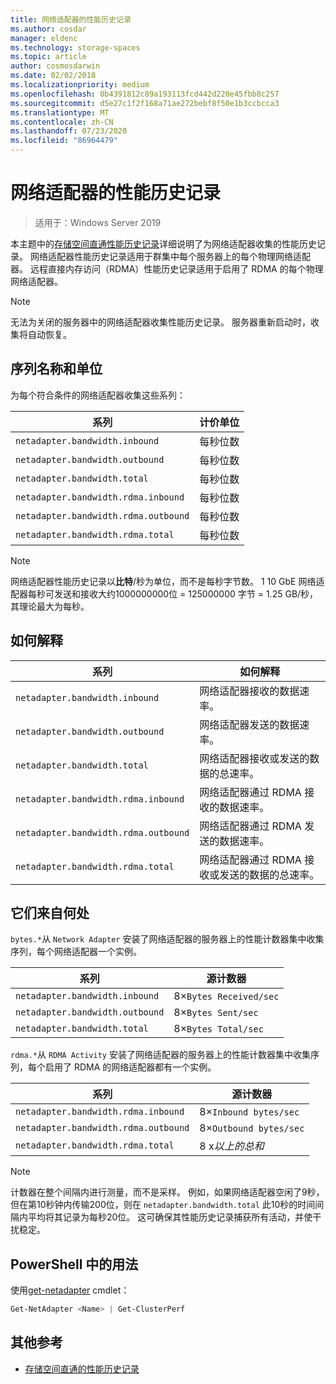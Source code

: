 ```yaml
---
title: 网络适配器的性能历史记录
ms.author: cosdar
manager: eldenc
ms.technology: storage-spaces
ms.topic: article
author: cosmosdarwin
ms.date: 02/02/2018
ms.localizationpriority: medium
ms.openlocfilehash: 0b4391812c89a193113fcd442d220e45fbb8c257
ms.sourcegitcommit: d5e27c1f2f168a71ae272bebf8f50e1b3ccbcca3
ms.translationtype: MT
ms.contentlocale: zh-CN
ms.lasthandoff: 07/23/2020
ms.locfileid: "86964479"
---
```

# <a name="performance-history-for-network-adapters"></a>网络适配器的性能历史记录

> 适用于：Windows Server 2019

本主题中的[存储空间直通性能历史记录](performance-history.md)详细说明了为网络适配器收集的性能历史记录。 网络适配器性能历史记录适用于群集中每个服务器上的每个物理网络适配器。 远程直接内存访问（RDMA）性能历史记录适用于启用了 RDMA 的每个物理网络适配器。

   > [!NOTE]
   > 无法为关闭的服务器中的网络适配器收集性能历史记录。 服务器重新启动时，收集将自动恢复。

## <a name="series-names-and-units"></a>序列名称和单位

为每个符合条件的网络适配器收集这些系列：

| 系列                               | 计价单位            |
|--------------------------------------|-----------------|
| `netadapter.bandwidth.inbound`       | 每秒位数 |
| `netadapter.bandwidth.outbound`      | 每秒位数 |
| `netadapter.bandwidth.total`         | 每秒位数 |
| `netadapter.bandwidth.rdma.inbound`  | 每秒位数 |
| `netadapter.bandwidth.rdma.outbound` | 每秒位数 |
| `netadapter.bandwidth.rdma.total`    | 每秒位数 |

   > [!NOTE]
   > 网络适配器性能历史记录以**比特**/秒为单位，而不是每秒字节数。 1 10 GbE 网络适配器每秒可发送和接收大约1000000000位 = 125000000 字节 = 1.25 GB/秒，其理论最大为每秒。

## <a name="how-to-interpret"></a>如何解释

| 系列                               | 如何解释                                                      |
|--------------------------------------|-----------------------------------------------------------------------|
| `netadapter.bandwidth.inbound`       | 网络适配器接收的数据速率。                         |
| `netadapter.bandwidth.outbound`      | 网络适配器发送的数据速率。                             |
| `netadapter.bandwidth.total`         | 网络适配器接收或发送的数据的总速率。           |
| `netadapter.bandwidth.rdma.inbound`  | 网络适配器通过 RDMA 接收的数据速率。               |
| `netadapter.bandwidth.rdma.outbound` | 网络适配器通过 RDMA 发送的数据速率。                   |
| `netadapter.bandwidth.rdma.total`    | 网络适配器通过 RDMA 接收或发送的数据的总速率。 |

## <a name="where-they-come-from"></a>它们来自何处

`bytes.*`从 `Network Adapter` 安装了网络适配器的服务器上的性能计数器集中收集序列，每个网络适配器一个实例。

| 系列                           | 源计数器           |
|----------------------------------|--------------------------|
| `netadapter.bandwidth.inbound`   | 8×`Bytes Received/sec` |
| `netadapter.bandwidth.outbound`  | 8×`Bytes Sent/sec`     |
| `netadapter.bandwidth.total`     | 8×`Bytes Total/sec`    |

`rdma.*`从 `RDMA Activity` 安装了网络适配器的服务器上的性能计数器集中收集序列，每个启用了 RDMA 的网络适配器都有一个实例。

| 系列                               | 源计数器           |
|--------------------------------------|--------------------------|
| `netadapter.bandwidth.rdma.inbound`  | 8×`Inbound bytes/sec`  |
| `netadapter.bandwidth.rdma.outbound` | 8×`Outbound bytes/sec` |
| `netadapter.bandwidth.rdma.total`    | 8 x*以上的总和*   |

   > [!NOTE]
   > 计数器在整个间隔内进行测量，而不是采样。 例如，如果网络适配器空闲了9秒，但在第10秒钟内传输200位，则在 `netadapter.bandwidth.total` 此10秒的时间间隔内平均将其记录为每秒20位。 这可确保其性能历史记录捕获所有活动，并使干扰稳定。

## <a name="usage-in-powershell"></a>PowerShell 中的用法

使用[get-netadapter](/powershell/module/netadapter/get-netadapter) cmdlet：

```PowerShell
Get-NetAdapter <Name> | Get-ClusterPerf
```

## <a name="additional-references"></a>其他参考

- [存储空间直通的性能历史记录](performance-history.md)
